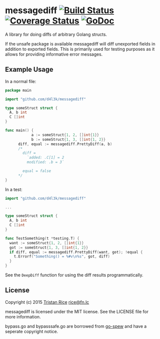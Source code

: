 # messagediff [![Build Status](https://travis-ci.org/d4l3k/messagediff.svg?branch=master)](https://travis-ci.org/d4l3k/messagediff) [![Coverage Status](https://coveralls.io/repos/github/d4l3k/messagediff/badge.svg?branch=master)](https://coveralls.io/github/d4l3k/messagediff?branch=master) [![GoDoc](https://godoc.org/github.com/d4l3k/messagediff?status.svg)](https://godoc.org/github.com/d4l3k/messagediff)

A library for doing diffs of arbitrary Golang structs.

If the unsafe package is available messagediff will diff unexported fields in
addition to exported fields. This is primarily used for testing purposes as it
allows for providing informative error messages.


## Example Usage
In a normal file:
```go
package main

import "github.com/d4l3k/messagediff"

type someStruct struct {
  A, b int
  C []int
}

func main() {
			a := someStruct{1, 2, []int{1}}
			b := someStruct{1, 3, []int{1, 2}}
      diff, equal := messagediff.PrettyDiff(a, b)
      /*
        diff =
          `added: .C[1] = 2
          modified: .b = 3`

        equal = false
      */
}

```
In a test:
```go
import "github.com/d4l3k/messagediff"

...

type someStruct struct {
  A, b int
  C []int
}

func TestSomething(t *testing.T) {
  want := someStruct{1, 2, []int{1}}
  got := someStruct{1, 3, []int{1, 2}}
  if diff, equal := messagediff.PrettyDiff(want, got); !equal {
    t.Errorf("Something() = %#v\n%s", got, diff)
  }
}
```

See the `DeepDiff` function for using the diff results programmatically.

## License
Copyright (c) 2015 [Tristan Rice](https://fn.lc) <rice@fn.lc>

messagediff is licensed under the MIT license. See the LICENSE file for more information.

bypass.go and bypasssafe.go are borrowed from
[go-spew](https://github.com/davecgh/go-spew) and have a seperate copyright
notice.
